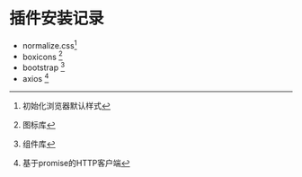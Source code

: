 # 插件安装记录

* normalize.css[^1]
* boxicons [^2]
* bootstrap [^3]
* axios [^4]

[^1]: 初始化浏览器默认样式
[^2]: 图标库
[^3]: 组件库
[^4]: 基于promise的HTTP客户端
